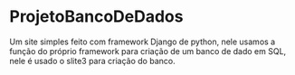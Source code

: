 # ProjetoBancoDeDados
Um site simples feito com framework Django de python, nele usamos a função do próprio framework para criação de um banco de dado em SQL, nele é usado o slite3 para criação do banco.
